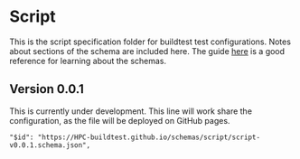 # Script

This is the script specification folder for buildtest test configurations.
Notes about sections of the schema are included here. The guide [here](https://cswr.github.io/JsonSchema/)
is a good reference for learning about the schemas.

## Version 0.0.1

This is currently under development.
This line will work share the configuration, as the file will be deployed on GitHub pages.

```
"$id": "https://HPC-buildtest.github.io/schemas/script/script-v0.0.1.schema.json",
```
